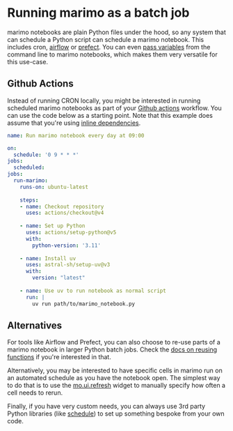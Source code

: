 # Running marimo as a batch job

marimo notebooks are plain Python files under the hood, so any system that can schedule a Python script can schedule a marimo notebook. This includes cron, [airflow](https://airflow.apache.org/) or [prefect](https://www.prefect.io/). You can even [pass variables](https://docs.marimo.io/guides/scripts/?h=command+line) from the command line to marimo notebooks, which makes them very versatile for this use-case.

## Github Actions

Instead of running CRON locally, you might be interested in running scheduled marimo notebooks as part of your [Github actions](https://docs.github.com/en/actions/reference/events-that-trigger-workflows#schedule) workflow. You can use the code below as a starting point. Note that this example does assume that you're using [inline dependencies](guides/package_management/inlining_dependencies). 

```yaml
name: Run marimo notebook every day at 09:00

on:
  schedule: '0 9 * * *'
jobs:
  scheduled:
jobs:
  run-marimo:
    runs-on: ubuntu-latest
    
    steps:
    - name: Checkout repository
      uses: actions/checkout@v4
      
    - name: Set up Python
      uses: actions/setup-python@v5
      with:
        python-version: '3.11'
        
    - name: Install uv
      uses: astral-sh/setup-uv@v3
      with:
        version: "latest"
    
    - name: Use uv to run notebook as normal script
      run: |
        uv run path/to/marimo_notebook.py
```

## Alternatives

For tools like Airflow and Prefect, you can also choose to re-use parts of a marimo notebook in larger Python batch jobs. Check the [docs on reusing functions](https://docs.marimo.io/guides/reusing_functions/) if you're interested in that. 

Alternatively, you may be interested to have specific cells in marimo run on an automated schedule as you have the notebook open. The simplest way to do that is to use the [mo.ui.refresh](https://docs.marimo.io/api/inputs/refresh/#marimo.ui.refresh) widget to manually specify how often a cell needs to rerun.

Finally, if you have very custom needs, you can always use 3rd party Python libraries (like [schedule](https://schedule.readthedocs.io/en/stable/index.html)) to set up something bespoke from your own code.